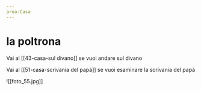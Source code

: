 ```yaml
---
area:Casa
---
```

# la poltrona

Vai al [[43-casa-sul divano]] se vuoi andare sul divano

Vai al [[51-casa-scrivania del papà]] se vuoi esaminare la scrivania del papà

![[foto_55.jpg]]